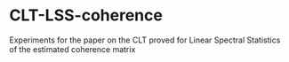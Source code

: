 # CLT-LSS-coherence
Experiments for the paper on the CLT proved for Linear Spectral Statistics of the estimated coherence matrix
